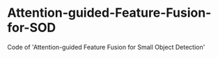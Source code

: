 # Attention-guided-Feature-Fusion-for-SOD
Code of 'Attention-guided Feature Fusion for Small Object Detection'
